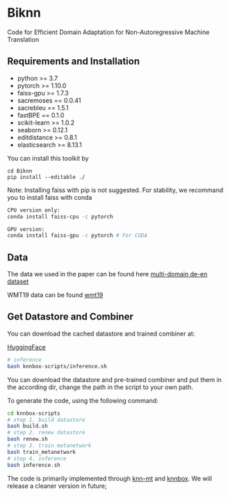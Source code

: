 # Biknn
Code for Efficient Domain Adaptation for Non-Autoregressive Machine Translation

## Requirements and Installation
* python >= 3.7
* pytorch >= 1.10.0
* faiss-gpu >= 1.7.3
* sacremoses == 0.0.41
* sacrebleu == 1.5.1
* fastBPE == 0.1.0
* scikit-learn >= 1.0.2
* seaborn >= 0.12.1
* editdistance >= 0.8.1
* elasticsearch >= 8.13.1


You can install this toolkit by
```shell
cd Biknn
pip install --editable ./
```

Note: Installing faiss with pip is not suggested. For stability, we recommand you to install faiss with conda

```bash
CPU version only:
conda install faiss-cpu -c pytorch

GPU version:
conda install faiss-gpu -c pytorch # For CUDA
```

## Data
The data we used in the paper can be found here [multi-domain de-en dataset](https://github.com/roeeaharoni/unsupervised-domain-clusters)

WMT19 data can be found [wmt19](https://github.com/facebookresearch/fairseq/blob/main/examples/wmt19/README.md)


## Get Datastore and Combiner
You can download the cached datastore and trained combiner at:

[HuggingFace](https://huggingface.co/Moriarty0923/Biknn)
```bash
# inference 
bash knnbox-scripts/inference.sh
```
You can download the datastore and pre-trained combiner and put them in the according dir, change the path in the script to your own path.

To generate the code, using the following command:
```bash
cd knnbox-scripts
# step 1. build datastore
bash build.sh
# step 2. renew datastore
bash renew.sh
# step 3. train metanetwork
bash train_metanetwork
# step 4. inference 
bash inference.sh
```


The code is primarily implemented through [knn-mt](https://github.com/urvashik/knnmt) and [knnbox](https://github.com/NJUNLP/knn-box).
We will release a cleaner version in future;
